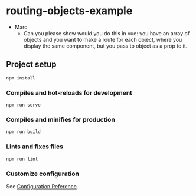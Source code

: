 # routing-objects-example

* Marc
  * Can you please show would you do this in vue: you have an array of objects and you want to make a route for each object, where you display the same component, but you pass to object as a prop to it.


## Project setup
```
npm install
```

### Compiles and hot-reloads for development
```
npm run serve
```

### Compiles and minifies for production
```
npm run build
```

### Lints and fixes files
```
npm run lint
```

### Customize configuration
See [Configuration Reference](https://cli.vuejs.org/config/).
